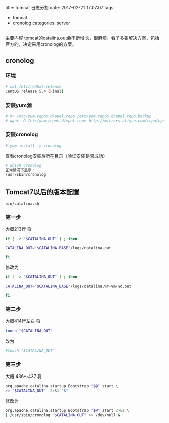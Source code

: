 title: tomcat  日志分割
date: 2017-02-21 17:07:07
tags: 
 - tomcat
 - cronolog
categories: server
---

主要内容
tomcat的catalina.out会不断增长，很麻烦，看了多张解决方案，包括官方的，决定采用cronolog的方案。

<!-- more -->

## cronolog

### 环境
```sh
# cat /etc/redhat-release
CentOS release 5.4 (Final)
```

### 安装yum源

```sh
# mv /etc/yum.repos.d/epel.repo /etc/yum.repos.d/epel.repo.backup 
# wget -O /etc/yum.repos.d/epel.repo http://mirrors.aliyun.com/repo/epel-7.repo
```

### 安装cronolog
```sh
# yum install -y cronolog
```


查看cronolog安装后所在目录（验证安装是否成功）

```sh
# which cronolog
正常情况下显示：
/usr/sbin/cronolog
```

## Tomcat7以后的版本配置
`bin/catalina.sh`

###  第一步
大概213行
将

```sh
if [ -z "$CATALINA_OUT" ] ; then

CATALINA_OUT="$CATALINA_BASE"/logs/catalina.out

fi
```

修改为

```sh
if [ -z "$CATALINA_OUT" ] ; then

CATALINA_OUT="$CATALINA_BASE"/logs/catalina.%Y-%m-%d.out

fi
```

### 第二步 
大概414行左右
将

```sh
touch "$CATALINA_OUT"
```

改为
```sh
#touch "$CATALINA_OUT"
```

### 第三步
大概 436～437
将

```sh
org.apache.catalina.startup.Bootstrap "$@" start \
>> "$CATALINA_OUT"  2>&1 "&"
```

修改为

```sh
org.apache.catalina.startup.Bootstrap "$@" start 2>&1 \
| /usr/sbin/cronolog "$CATALINA_OUT" >> /dev/null &
```
